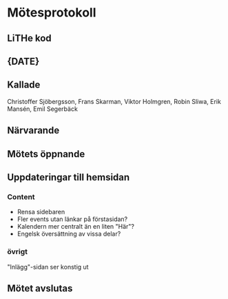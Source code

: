 # Mötesprotokoll

## LiTHe kod

## {DATE}

## Kallade
Christoffer Sjöbergsson, Frans Skarman, Viktor Holmgren, Robin Sliwa, Erik Mansén, Emil Segerbäck

## Närvarande

## Mötets öppnande

## Uppdateringar till hemsidan

### Content
- Rensa sidebaren
- Fler events utan länkar på förstasidan?
- Kalendern mer centralt än en liten "Här"?
- Engelsk översättning av vissa delar?

### övrigt
"Inlägg"-sidan ser konstig ut



## Mötet avslutas

